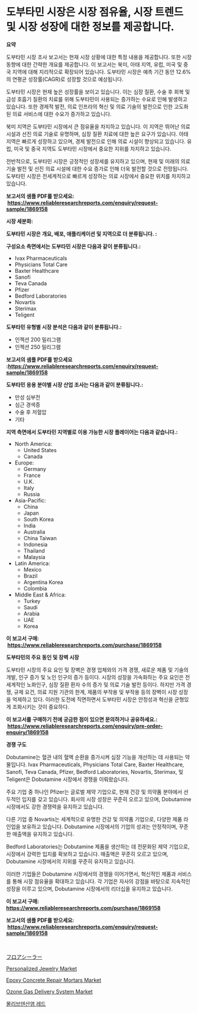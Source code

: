 <p><h1>도부타민 시장은 시장 점유율, 시장 트렌드 및 시장 성장에 대한 정보를 제공합니다.</h1></p><p><strong>요약</strong></p>
<p><p>도부타민 시장 조사 보고서는 현재 시장 상황에 대한 특정 내용을 제공합니다. 또한 시장 동향에 대한 간략한 개요를 제공합니다. 이 보고서는 북미, 아태 지역, 유럽, 미국 및 중국 지역에 대해 지리적으로 확장되어 있습니다. 도부타민 시장은 예측 기간 동안 12.6%의 연평균 성장률(CAGR)로 성장할 것으로 예상됩니다.</p><p>도부타민 시장은 현재 높은 성장률을 보이고 있습니다. 이는 심장 질환, 수술 후 회복 및 급성 호흡기 질환의 치료를 위해 도부타민이 사용되는 증가하는 수요로 인해 발생하고 있습니다. 또한 경제적 발전, 의료 인프라의 혁신 및 의료 기술의 발전으로 인한 고도화된 의료 서비스에 대한 수요가 증가하고 있습니다.</p><p>북미 지역은 도부타민 시장에서 큰 점유율을 차지하고 있습니다. 이 지역은 뛰어난 의료 시설과 선진 의료 기술로 유명하며, 심장 질환 치료에 대한 높은 요구가 있습니다. 아태 지역은 빠르게 성장하고 있으며, 경제 발전으로 인해 의료 시설이 향상되고 있습니다. 유럽, 미국 및 중국 지역도 도부타민 시장에서 중요한 지위를 차지하고 있습니다.</p><p>전반적으로, 도부타민 시장은 긍정적인 성장세를 유지하고 있으며, 현재 및 미래의 의료 기술 발전 및 선진 의료 시설에 대한 수요 증가로 인해 더욱 발전할 것으로 전망됩니다. 도부타민 시장은 전세계적으로 빠르게 성장하는 의료 시장에서 중요한 위치를 차지하고 있습니다.</p></p>
<p><strong>보고서의 샘플 PDF를 받으세요: &nbsp;<a href="https://www.reliableresearchreports.com/enquiry/request-sample/1869158">https://www.reliableresearchreports.com/enquiry/request-sample/1869158</a></strong></p>
<p><strong>시장 세분화:</strong></p>
<p><strong> 도부타민 시장은 개요, 배포, 애플리케이션 및 지역으로 더 분류됩니다. :</strong></p>
<p><strong>구성요소 측면에서는 도부타민 시장은 다음과 같이 분류됩니다.:</strong></p>
<p><ul><li>Ivax Pharmaceuticals </li><li>Physicians Total Care</li><li>Baxter Healthcare </li><li>Sanofi</li><li>Teva Canada</li><li>Pfizer</li><li>Bedford Laboratories</li><li>Novartis</li><li>Sterimax</li><li>Teligent</li></ul></p>
<p><strong> 도부타민 유형별 시장 분석은 다음과 같이 분류됩니다.:</strong></p>
<p><ul><li>인젝션 200 밀리그램</li><li>인젝션 250 밀리그램</li></ul></p>
<p><strong>보고서의 샘플 PDF를 받으세요 :<a href="https://www.reliableresearchreports.com/enquiry/request-sample/1869158">https://www.reliableresearchreports.com/enquiry/request-sample/1869158</a></strong></p>
<p><strong> 도부타민 응용 분야별 시장 산업 조사는 다음과 같이 분류됩니다.:</strong></p>
<p><ul><li>만성 심부전</li><li>심근 경색증</li><li>수술 후 저혈압</li><li>기타</li></ul></p>
<p><strong>지역 측면에서 도부타민 지역별로 이용 가능한 시장 플레이어는 다음과 같습니다.:</strong></p>
<p><ul>
    <li>
        North America:
        <ul>
            <li>United States</li>
            <li>Canada</li>
        </ul>
    </li>
    <li>
        Europe:
        <ul>
            <li>Germany</li>
            <li>France</li>
            <li>U.K.</li>
            <li>Italy</li>
            <li>Russia</li>
        </ul>
    </li>
    <li>
        Asia-Pacific:
        <ul>
            <li>China</li>
            <li>Japan</li>
            <li>South Korea</li>
            <li>India</li>
            <li>Australia</li>
            <li>China Taiwan</li>
            <li>Indonesia</li>
            <li>Thailand</li>
            <li>Malaysia</li>
        </ul>
    </li>
    <li>
        Latin America:
        <ul>
            <li>Mexico</li>
            <li>Brazil</li>
            <li>Argentina Korea</li>
            <li>Colombia</li>
        </ul>
    </li>
    <li>
        Middle East & Africa:
        <ul>
            <li>Turkey</li>
            <li>Saudi</li>
            <li>Arabia</li>
            <li>UAE</li>
            <li>Korea</li>
        </ul>
    </li>
    </ul></p>
<p><strong>이 보고서 구매: &nbsp;<a href="https://www.reliableresearchreports.com/purchase/1869158">https://www.reliableresearchreports.com/purchase/1869158</a></strong></p>
<p><strong>도부타민의 주요 동인 및 장벽 시장</strong></p>
<p><p>도부타민 시장의 주요 요인 및 장벽은 경쟁 업체와의 가격 경쟁, 새로운 제품 및 기술의 개발, 인구 증가 및 노인 인구의 증가 등이다. 시장의 성장을 가속화하는 주요 요인은 전 세계적인 노화인구, 심장 질환 환자 수의 증가 및 의료 기술 발전 등이다. 하지만 가격 경쟁, 규제 요건, 의료 지원 기관의 한계, 제품의 부작용 및 부작용 등의 장벽이 시장 성장을 억제하고 있다. 이러한 도전에 직면하면서 도부타민 시장은 안정성과 혁신을 균형있게 조화시키는 것이 중요하다.</p></p>
<p><strong>이 보고서를 구매하기 전에 궁금한 점이 있으면 문의하거나 공유하세요.: &nbsp;<a href="https://www.reliableresearchreports.com/enquiry/pre-order-enquiry/1869158">https://www.reliableresearchreports.com/enquiry/pre-order-enquiry/1869158</a></strong></p>
<p><strong>경쟁 구도</strong></p>
<p><p>Dobutamine는 혈관 내의 혈액 순환을 증가시켜 심장 기능을 개선하는 데 사용되는 약물입니다. Ivax Pharmaceuticals, Physicians Total Care, Baxter Healthcare, Sanofi, Teva Canada, Pfizer, Bedford Laboratories, Novartis, Sterimax, 및 Teligent은 Dobutamine 시장에서 경쟁을 이뤄왔습니다.</p><p>주요 기업 중 하나인 Pfizer는 글로벌 제약 기업으로, 현재 건강 및 의약품 분야에서 선두적인 입지를 갖고 있습니다. 회사의 시장 성장은 꾸준히 오르고 있으며, Dobutamine 시장에서도 강한 경쟁력을 유지하고 있습니다.</p><p>다른 기업 중 Novartis는 세계적으로 유명한 건강 및 의약품 기업으로, 다양한 제품 라인업을 보유하고 있습니다. Dobutamine 시장에서의 기업의 성과는 안정적이며, 꾸준한 매출액을 유지하고 있습니다.</p><p>Bedford Laboratories는 Dobutamine 제품을 생산하는 데 전문화된 제약 기업으로, 시장에서 강력한 입지를 확보하고 있습니다. 매출액은 꾸준히 오르고 있으며, Dobutamine 시장에서의 지위를 꾸준히 유지하고 있습니다.</p><p>이러한 기업들은 Dobutamine 시장에서의 경쟁을 이어가면서, 혁신적인 제품과 서비스를 통해 시장 점유율을 확대하고 있습니다. 각 기업은 자사의 강점을 바탕으로 지속적인 성장을 이루고 있으며, Dobutamine 시장에서의 리더십을 유지하고 있습니다.</p></p>
<p><strong>이 보고서 구매: &nbsp; <a href="https://www.reliableresearchreports.com/purchase/1869158">https://www.reliableresearchreports.com/purchase/1869158</a></strong></p>
<p><strong>보고서의 샘플 PDF를 받으세요: &nbsp;<a href="https://www.reliableresearchreports.com/enquiry/request-sample/1869158">https://www.reliableresearchreports.com/enquiry/request-sample/1869158</a></strong><strong></strong></p>
<p>&nbsp;</p>
<p><p><a href="https://github.com/jkjreqjscoxx7/Market-Research-Report-List-1/blob/main/19861483592.md">フロアシーラー</a></p><p><a href="https://github.com/castoriffic/Market-Research-Report-List-3/blob/main/personalized-jewelry-market.md">Personalized Jewelry Market</a></p><p><a href="https://issuu.com/reportprime-2/docs/epoxy-concrete-repair-mortars-market-size-2030.ppt">Epoxy Concrete Repair Mortars Market</a></p><p><a href="https://issuu.com/reportprime-2/docs/ozone-gas-delivery-system-market-size-2030.pptx">Ozone Gas Delivery System Market</a></p><p><a href="https://github.com/nuekbpymrrz5/Market-Research-Report-List-1/blob/main/53217643135.md">몰리브덴산염 레드</a></p></p>